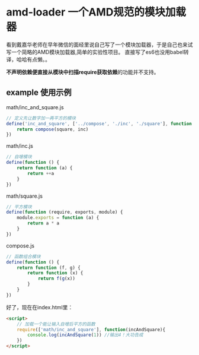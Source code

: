# amd-loader 一个AMD规范的模块加载器
看到戴嘉华老师在早年微信的面经里说自己写了一个模块加载器，于是自己也来试写一个简略的AMD模块加载器,简单的实验性项目。
直接写了es6也没用babel转译，哈哈有点懒。。

**不声明依赖便直接从模块中扫描require获取依赖**的功能并不支持。

## example 使用示例

math/inc_and_square.js
```javascript
// 定义先让数字加一再平方的模块
define('inc_and_square', ['../compose', './inc', './square'], function (compose, inc, square) {
    return compose(square, inc)
})

```
math/inc.js
```javascript
// 自增模块
define(function () {
    return function (a) {
        return ++a
    }
})
```
math/square.js
```javascript
// 平方模块
define(function (require, exports, module) {
    module.exports = function (a) {
        return a * a
    }
})
```

compose.js
```javascript
// 函数组合模块
define(function () {
    return function (f, g) {
        return function (x) {
            return f(g(x))
        }
    }
})
```
好了，现在在index.html里：
```html
<script>
    // 加载一个能让输入自增后平方的函数
    require(['math/inc_and_square'], function(incAndSquare){
        console.log(incAndSquare(1)) //输出4！大功告成
    })
</script>
```
